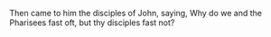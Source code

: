 Then came to him the disciples of John, saying, Why do we and the Pharisees fast oft, but thy disciples fast not?
